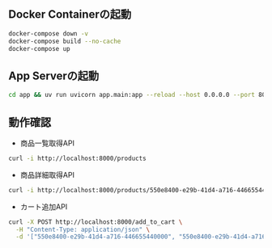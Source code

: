 
## Docker Containerの起動
```bash
docker-compose down -v
docker-compose build --no-cache
docker-compose up
```

## App Serverの起動
```bash
cd app && uv run uvicorn app.main:app --reload --host 0.0.0.0 --port 8000
```


## 動作確認

- 商品一覧取得API
```bash
curl -i http://localhost:8000/products
```

- 商品詳細取得API
```bash
curl -i http://localhost:8000/products/550e8400-e29b-41d4-a716-446655440000
```

- カート追加API
```bash
curl -X POST http://localhost:8000/add_to_cart \
  -H "Content-Type: application/json" \
  -d '["550e8400-e29b-41d4-a716-446655440000", "550e8400-e29b-41d4-a716-446655440001"]'
```
